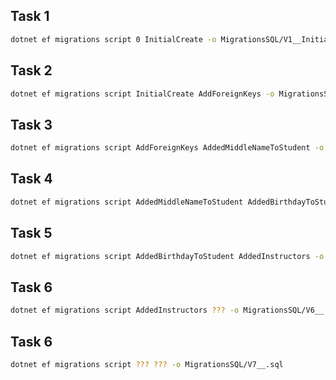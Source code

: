 ﻿## Task 1
```bash
dotnet ef migrations script 0 InitialCreate -o MigrationsSQL/V1__InitialCreate.sql
```

## Task 2
```bash
dotnet ef migrations script InitialCreate AddForeignKeys -o MigrationsSQL/V2__AddForeignKeys.sql
```

## Task 3
```bash
dotnet ef migrations script AddForeignKeys AddedMiddleNameToStudent -o MigrationsSQL/V3__AddedMiddleNameToStudent.sql
```

## Task 4
```bash
dotnet ef migrations script AddedMiddleNameToStudent AddedBirthdayToStudent -o MigrationsSQL/V4__AddedBirthdayToStudent.sql
```

## Task 5
```bash
dotnet ef migrations script AddedBirthdayToStudent AddedInstructors -o MigrationsSQL/V5__AddedInstructors.sql
```

## Task 6
```bash
dotnet ef migrations script AddedInstructors ??? -o MigrationsSQL/V6__.sql
```

## Task 6
```bash
dotnet ef migrations script ??? ??? -o MigrationsSQL/V7__.sql
```